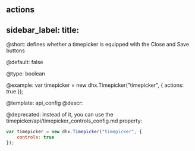 actions
---
sidebar_label: 
title: 
---          

@short: 
defines whether a timepicker is equipped with the Close and Save buttons


@default:
false


@type: boolean

@example: 
var timepicker = new dhx.Timepicker("timepicker", {
	actions: true
});


@template:	api_config
@descr: 

@deprecated: instead of it, you can use the timepicker/api/timepicker_controls_config.md property:
~~~js
var timepicker = new dhx.Timepicker("timepicker", {
	controls: true
});
~~~


